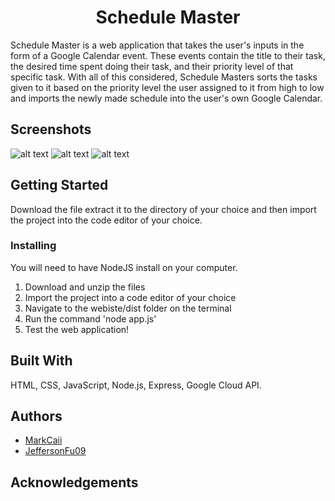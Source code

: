 <h1 align="center">Schedule Master</h1>

Schedule Master is a web application that takes the user's inputs in the form of a Google Calendar event. These events contain the title to their task, the desired time spent doing their task, and their priority level of that specific task. With all of this considered, Schedule Masters sorts the tasks given to it based on the priority level the user assigned to it from high to low and imports the newly made schedule into the user's own Google Calendar.

## Screenshots

![alt text](https://github.com/MarkCaii/Schedule-Master/blob/master/screenshots/schedule%20master.png?raw=true)
![alt text](https://github.com/MarkCaii/Schedule-Master/blob/master/screenshots/add%20task.PNG?raw=true)
![alt text](https://github.com/MarkCaii/Schedule-Master/blob/master/screenshots/calendar%20preview.PNG?raw=true)

## Getting Started
Download the file extract it to the directory of your choice and then import the project into the code editor of your choice.

### Installing
You will need to have NodeJS install on your computer.

1. Download and unzip the files
2. Import the project into a code editor of your choice
3. Navigate to the webiste/dist folder on the terminal
4. Run the command 'node app.js'
5. Test the web application!

## Built With
HTML, CSS, JavaScript, Node.js, Express, Google Cloud API.

## Authors
* [MarkCaii](https://github.com/MarkCaii)
* [JeffersonFu09](https://github.com/JeffersonFu09)

## Acknowledgements
